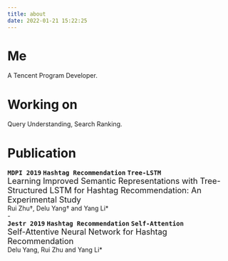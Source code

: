 ```yaml
---
title: about
date: 2022-01-21 15:22:25
---
```


# Me
A Tencent Program Developer.

# Working on
Query Understanding, Search Ranking.

# Publication

<div>
<kbd background-color=red><strong>MDPI 2019</strong></kbd> 
<kbd><strong>Hashtag Recommendation</strong></kbd>
<kbd><strong>Tree-LSTM</strong></kbd>
<div>
<a herf="https://doi.org/10.3390/info10040127" style='font-size:18px; '>
Learning Improved Semantic Representations with Tree-Structured LSTM for Hashtag Recommendation: An Experimental Study 
</a>
</div>
<div style="font-size:14px; "> 
Rui Zhu†, Delu Yang† and Yang Li*
</div>
</div>
<div>-</div>
<div>
<kbd background-color=red><strong>Jestr 2019</strong></kbd> 
<kbd><strong>Hashtag Recommendation</strong></kbd>
<kbd><strong>Self-Attention</strong></kbd>
<div>
<a herf="https://pdfs.semanticscholar.org/6d15/f621a36361c1394dce1417556ab4135f61e8.pdf" style='font-size:18px; '>
Self-Attentive Neural Network for Hashtag Recommendation 
</a>
</div>
<div style="font-size:14px; "> 
Delu Yang, Rui Zhu and Yang Li*
</div>
</div>


